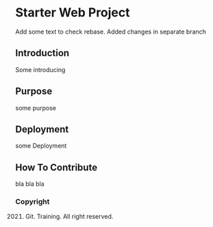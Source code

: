 # Starter Web Project
Add some text to check rebase. Added changes in separate branch
## Introduction
Some introducing
## Purpose
some purpose
## Deployment
some Deployment
## How To Contribute
bla bla bla
### Copyright
2021. Git. Training. All right reserved.